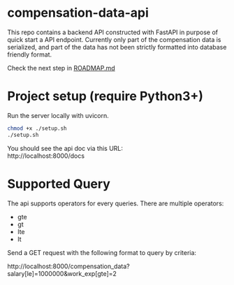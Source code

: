 # compensation-data-api

This repo contains a backend API constructed with FastAPI in purpose of quick start a API endpoint. Currently only part of the compensation data is serialized, and part of the data has not been strictly formatted into database friendly format.

Check the next step in [ROADMAP.md](./ROADMAP.md)

# Project setup (require Python3+)

Run the server locally with uvicorn.

```bash
chmod +x ./setup.sh
./setup.sh
```

You should see the api doc via this URL: \
http://localhost:8000/docs

# Supported Query

The api supports operators for every queries. There are multiple operators:

- gte
- gt
- lte
- lt

Send a GET request with the following format to query by criteria:

http://localhost:8000/compensation_data?salary[le]=1000000&work_exp[gte]=2
